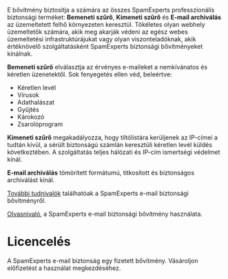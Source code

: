 E bővítmény biztosítja a számára az összes SpamExperts professzionális biztonsági terméket: **Bemeneti szűrő**, **Kimeneti szűrő** és **E-mail archiválás** az üzemeltetett felhő környezeten keresztül. Tökéletes olyan webhely üzemeltetők számára, akik meg akarják védeni az egész webes üzemeltetési infrastruktúrájukat vagy olyan viszonteladóknak, akik értéknövelő szolgáltatásként SpamExperts biztonsági bővítményeket kínálnak. 

**Bemeneti szűrő** elválasztja az érvényes e-maileket a nemkívánatos és kéretlen üzenetektől. Sok fenyegetés ellen véd, beleértve: 

- Kéretlen levél 
- Vírusok 
- Adathalászat 
- Gyűjtés 
- Károkozó 
- Zsarolóprogram 

**Kimeneti szűrő** megakadályozza, hogy tiltólistára kerüljenek az IP-címei a tudtán kívül, a sérült biztonságú számlán keresztüli kéretlen levél küldés következtében. A szolgáltatás teljes hálózati és IP-cím ismertségi védelmet kínál. 

**E-mail archiválás** tömörített formátumú, titkosított és biztonságos archiválást kínál. 

[További tudnivalók](https://www.spamexperts.com/services/incoming-filtering) találhatóak a SpamExperts e-mail biztonsági bővítményről. 

[Olvasnivaló](https://github.com/SpamExperts/plesk-extension/blob/master/docs/user-manual.md), a SpamExperts e-mail biztonsági bővítmény használata. 

# Licencelés 

A SpamExperts e-mail biztonság egy fizetett bővítmény. Vásároljon előfizetést a használat megkezdéséhez.
